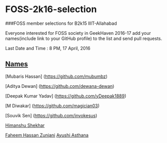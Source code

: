 # FOSS-2k16-selection

###FOSS member selections for B2k15 IIIT-Allahabad

Everyone interested for FOSS society in GeekHaven 2016-17 add your names(include link to your GitHub profile) to the list and send pull requests.

Last Date and Time : 8 PM, 17 April, 2016

[Names](githubprofilelink) 
-----------------------
[Mubaris Hassan] (https://github.com/mubumbz)

[Aditya Dewan] (https://github.com/dewana-dewan)

[Deepak Kumar Yadav] (https://github.com/yDeepak1889)

[M Diwakar] (https://github.com/magician03)

[Souvik Sen] (https://github.com/invokesus)

[Himanshu Shekhar](https://github.com/himanshub16)


[Faheem Hassan Zunjani](https://github.com/faheemzunjani)
[Ayushi Asthana](https://github.com/a-asthana)
